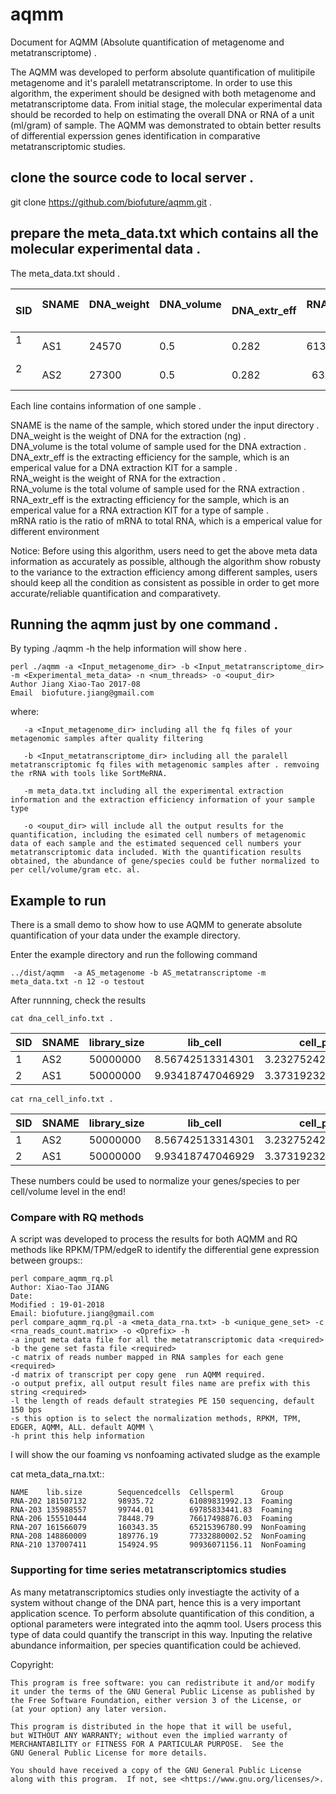 # aqmm

Document for AQMM (Absolute quantification of metagenome and metatranscriptome) .  

The AQMM was developed to perform absolute quantification of mulitipile metagenome and it's paralell metatranscriptome. In order to use this algorithm, the experiment should be designed with both metagenome and metatranscriptome data. From initial stage, the molecular experimental data should be recorded to help on estimating the overall DNA or RNA of a unit (ml/gram) of sample. The AQMM was demonstrated to obtain better results of differential experssion genes identification in comparative metatranscriptomic studies.       

## clone the source code to local server .   

git clone https://github.com/biofuture/aqmm.git .   

## prepare the meta_data.txt which contains all the molecular experimental data .   

The meta_data.txt should .

SID	|  SNAME  | DNA_weight    |  DNA_volume   |   DNA_extr_eff  |  RNA_weight  |    RNA_volume   |   RNA_extr_eff |   mRNA_ratio 
--------|---------|---------------|---------------|-----------------|--------------|-----------------|----------------|-
1       | AS1     | 24570         | 0.5           | 0.282           | 6135         |     0.5         |    0.075       |  0.03 
2       | AS2     |27300          |0.5            | 0.282           |  6355        |    0.5          |    0.075       |  0.03   

Each line contains information of one sample .

SNAME is the name of the sample, which stored under the input directory .   
DNA_weight is the weight of DNA for the extraction (ng) .   
DNA_volume is the total volume of sample used for the DNA extraction .   
DNA_extr_eff is the extracting efficiency for the sample, which is an emperical value for a DNA extraction KIT for a sample .   
RNA_weight is the weight of RNA for the extraction .   
RNA_volume is the total volume of sample used for the RNA extraction .   
RNA_extr_eff is the extracting efficiency for the sample, which is an emperical value for a RNA extraction KIT for a type of sample .   
mRNA ratio is the ratio of mRNA to total RNA, which is a emperical value for different environment          

Notice: Before using this algorithm, users need to get the above meta data information as accurately as possible, although the algorithm show robusty to the variance to the extraction efficiency among different samples, users should keep all the condition as consistent as possible in order to get more accurate/reliable quantification and comparativety. 

## Running the aqmm just by one command .  

By typing ./aqmm -h the help information will show here .    
    
	perl ./aqmm -a <Input_metagenome_dir> -b <Input_metatranscriptome_dir> -m <Experimental_meta_data> -n <num_threads> -o <ouput_dir>
	Author Jiang Xiao-Tao 2017-08
	Email  biofuture.jiang@gmail.com

where:    

       -a <Input_metagenome_dir> including all the fq files of your metagenomic samples after quality filtering
       
       -b <Input_metatranscriptome_dir> including all the paralell metatranscriptomic fq files with metagenomic samples after . remvoing the rRNA with tools like SortMeRNA.
       
       -m meta_data.txt including all the experimental extraction information and the extraction efficiency information of your sample type
       
       -o <ouput_dir> will include all the output results for the quantification, including the esimated cell numbers of metagenomic data of each sample and the estimated sequenced cell numbers your metatranscriptomic data included. With the quantification results obtained, the abundance of gene/species could be futher normalized to per cell/volume/gram etc. al.   

## Example to run

There is a small demo to show how to use AQMM to generate absolute quantification of your data under the example directory. 

Enter the example directory and run the following command 

	../dist/aqmm  -a AS_metagenome -b AS_metatranscriptome -m meta_data.txt -n 12 -o testout

After runnning, check the results 

	cat dna_cell_info.txt .   

SID	| SNAME	| library_size	| lib_cell	| cell_per_ml	| A_ratio	| T_ratio	| C_ratio	| G_ratio    
--------|-------|---------------|---------------|---------------|---------------|---------------|---------------|----------
1	|AS2	|50000000	|8.56742513314301	| 3.23275242169008e+19	| 0.22371768	| 0.22220922	| 0.27649788	| 0.27757522   
2	|AS1	|50000000	|9.93418747046929	| 3.37319232480681e+19	| 0.21272236	| 0.21128754	| 0.28672574	| 0.28926436   

	cat rna_cell_info.txt .

SID	|SNAME	|library_size	|lib_cell	|cell_per_ml|	A_ratio	|T_ratio|	C_ratio	|G_ratio    
--------|-------|---------------|---------------|-----------|-----------|-------|---------------|-------
1	|AS2	|50000000	|8.56742513314301 |	3.23275242169008e+19|	0.22371768|	0.22220922	|0.27649788	|0.27757522    
2	|AS1	|50000000	|9.93418747046929 |	3.37319232480681e+19|	0.21272236|	0.21128754	|0.28672574	|0.28926436    

These numbers could be used to normalize your genes/species to per cell/volume level in the end!       


### Compare with RQ methods

A script was developed to process the results for both AQMM and RQ methods like RPKM/TPM/edgeR to identify the differential gene expression between groups::

	perl compare_aqmm_rq.pl 
	Author: Xiao-Tao JIANG
	Date:
	Modified : 19-01-2018
	Email: biofuture.jiang@gmail.com
	perl compare_aqmm_rq.pl -a <meta_data_rna.txt> -b <unique_gene_set> -c <rna_reads_count.matrix> -o <Oprefix> -h
	-a input meta data file for all the metatranscriptomic data <required>
	-b the gene set fasta file <required>
	-c matrix of reads number mapped in RNA samples for each gene  <required>
	-d matrix of transcript per copy gene  run AQMM required.
	-o output prefix, all output result files name are prefix with this string <required>  
	-l the length of reads default strategies PE 150 sequencing, default 150 bps
	-s this option is to select the normalization methods, RPKM, TPM, EDGER, AQMM, ALL. default AQMM \
	-h print this help information 

I will show the our foaming vs nonfoaming activated sludge as the example

cat meta_data_rna.txt::

	NAME    lib.size       	Sequencedcells  Cellsperml      Group
	RNA-202 181507132       98935.72        61089831992.13  Foaming
	RNA-203 135988557       99744.01        69785833441.83  Foaming
	RNA-206 155510444       78448.79        76617498876.03  Foaming
	RNA-207 161566079       160343.35       65215396780.99  NonFoaming
	RNA-208 148860009       189776.19       77332880002.52  NonFoaming
	RNA-210 137007411       154924.95       90936071156.11  NonFoaming
	

### Supporting for time series metatranscriptomics studies 

As many metatranscriptomics studies only investiagte the activity of a system without change of the DNA part, hence this is a very important application scence. To perform absolute quantification of this condition, a optional parameters were integrated into the aqmm tool.  Users process this type of data could quantify the transcript in this way.  Inputing the relative abundance informaition, per species quantification could be achieved. 

Copyright:

    This program is free software: you can redistribute it and/or modify
    it under the terms of the GNU General Public License as published by
    the Free Software Foundation, either version 3 of the License, or
    (at your option) any later version.

    This program is distributed in the hope that it will be useful,
    but WITHOUT ANY WARRANTY; without even the implied warranty of
    MERCHANTABILITY or FITNESS FOR A PARTICULAR PURPOSE.  See the
    GNU General Public License for more details.

    You should have received a copy of the GNU General Public License
    along with this program.  If not, see <https://www.gnu.org/licenses/>.

